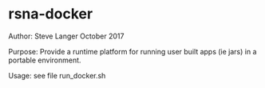 # rsna-docker

Author: Steve Langer October 2017

Purpose: Provide a runtime platform for
	running user built apps (ie jars)
	in a portable environment.

Usage: see file run_docker.sh

